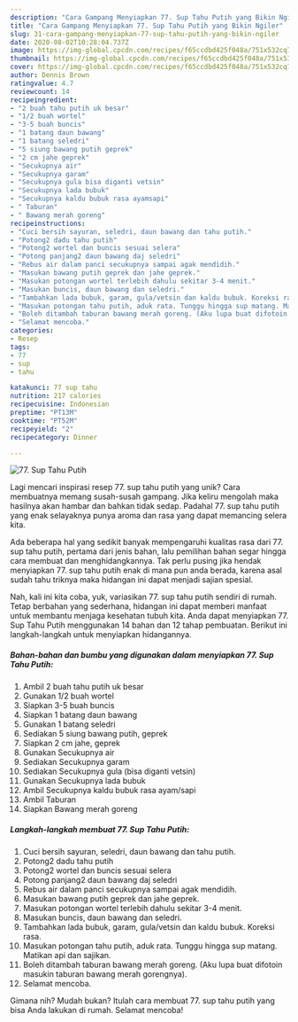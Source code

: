 ```yaml
---
description: "Cara Gampang Menyiapkan 77. Sup Tahu Putih yang Bikin Ngiler"
title: "Cara Gampang Menyiapkan 77. Sup Tahu Putih yang Bikin Ngiler"
slug: 31-cara-gampang-menyiapkan-77-sup-tahu-putih-yang-bikin-ngiler
date: 2020-08-02T10:28:04.737Z
image: https://img-global.cpcdn.com/recipes/f65ccdbd425f048a/751x532cq70/77-sup-tahu-putih-foto-resep-utama.jpg
thumbnail: https://img-global.cpcdn.com/recipes/f65ccdbd425f048a/751x532cq70/77-sup-tahu-putih-foto-resep-utama.jpg
cover: https://img-global.cpcdn.com/recipes/f65ccdbd425f048a/751x532cq70/77-sup-tahu-putih-foto-resep-utama.jpg
author: Dennis Brown
ratingvalue: 4.7
reviewcount: 14
recipeingredient:
- "2 buah tahu putih uk besar"
- "1/2 buah wortel"
- "3-5 buah buncis"
- "1 batang daun bawang"
- "1 batang seledri"
- "5 siung bawang putih geprek"
- "2 cm jahe geprek"
- "Secukupnya air"
- "Secukupnya garam"
- "Secukupnya gula bisa diganti vetsin"
- "Secukupnya lada bubuk"
- "Secukupnya kaldu bubuk rasa ayamsapi"
- " Taburan"
- " Bawang merah goreng"
recipeinstructions:
- "Cuci bersih sayuran, seledri, daun bawang dan tahu putih."
- "Potong2 dadu tahu putih"
- "Potong2 wortel dan buncis sesuai selera"
- "Potong panjang2 daun bawang daj seledri"
- "Rebus air dalam panci secukupnya sampai agak mendidih."
- "Masukan bawang putih geprek dan jahe geprek."
- "Masukan potongan wortel terlebih dahulu sekitar 3-4 menit."
- "Masukan buncis, daun bawang dan seledri."
- "Tambahkan lada bubuk, garam, gula/vetsin dan kaldu bubuk. Koreksi rasa."
- "Masukan potongan tahu putih, aduk rata. Tunggu hingga sup matang. Matikan api dan sajikan."
- "Boleh ditambah taburan bawang merah goreng. (Aku lupa buat difotoin masukin taburan bawang merah gorengnya)."
- "Selamat mencoba."
categories:
- Resep
tags:
- 77
- sup
- tahu

katakunci: 77 sup tahu 
nutrition: 217 calories
recipecuisine: Indonesian
preptime: "PT13M"
cooktime: "PT52M"
recipeyield: "2"
recipecategory: Dinner

---
```



![77. Sup Tahu Putih](https://img-global.cpcdn.com/recipes/f65ccdbd425f048a/751x532cq70/77-sup-tahu-putih-foto-resep-utama.jpg)

Lagi mencari inspirasi resep 77. sup tahu putih yang unik? Cara membuatnya memang susah-susah gampang. Jika keliru mengolah maka hasilnya akan hambar dan bahkan tidak sedap. Padahal 77. sup tahu putih yang enak selayaknya punya aroma dan rasa yang dapat memancing selera kita.



Ada beberapa hal yang sedikit banyak mempengaruhi kualitas rasa dari 77. sup tahu putih, pertama dari jenis bahan, lalu pemilihan bahan segar hingga cara membuat dan menghidangkannya. Tak perlu pusing jika hendak menyiapkan 77. sup tahu putih enak di mana pun anda berada, karena asal sudah tahu triknya maka hidangan ini dapat menjadi sajian spesial.


Nah, kali ini kita coba, yuk, variasikan 77. sup tahu putih sendiri di rumah. Tetap berbahan yang sederhana, hidangan ini dapat memberi manfaat untuk membantu menjaga kesehatan tubuh kita. Anda dapat menyiapkan 77. Sup Tahu Putih menggunakan 14 bahan dan 12 tahap pembuatan. Berikut ini langkah-langkah untuk menyiapkan hidangannya.

<!--inarticleads1-->

##### Bahan-bahan dan bumbu yang digunakan dalam menyiapkan 77. Sup Tahu Putih:

1. Ambil 2 buah tahu putih uk besar
1. Gunakan 1/2 buah wortel
1. Siapkan 3-5 buah buncis
1. Siapkan 1 batang daun bawang
1. Gunakan 1 batang seledri
1. Sediakan 5 siung bawang putih, geprek
1. Siapkan 2 cm jahe, geprek
1. Gunakan Secukupnya air
1. Sediakan Secukupnya garam
1. Sediakan Secukupnya gula (bisa diganti vetsin)
1. Gunakan Secukupnya lada bubuk
1. Ambil Secukupnya kaldu bubuk rasa ayam/sapi
1. Ambil  Taburan
1. Siapkan  Bawang merah goreng




<!--inarticleads2-->

##### Langkah-langkah membuat 77. Sup Tahu Putih:

1. Cuci bersih sayuran, seledri, daun bawang dan tahu putih.
1. Potong2 dadu tahu putih
1. Potong2 wortel dan buncis sesuai selera
1. Potong panjang2 daun bawang daj seledri
1. Rebus air dalam panci secukupnya sampai agak mendidih.
1. Masukan bawang putih geprek dan jahe geprek.
1. Masukan potongan wortel terlebih dahulu sekitar 3-4 menit.
1. Masukan buncis, daun bawang dan seledri.
1. Tambahkan lada bubuk, garam, gula/vetsin dan kaldu bubuk. Koreksi rasa.
1. Masukan potongan tahu putih, aduk rata. Tunggu hingga sup matang. Matikan api dan sajikan.
1. Boleh ditambah taburan bawang merah goreng. (Aku lupa buat difotoin masukin taburan bawang merah gorengnya).
1. Selamat mencoba.




Gimana nih? Mudah bukan? Itulah cara membuat 77. sup tahu putih yang bisa Anda lakukan di rumah. Selamat mencoba!
